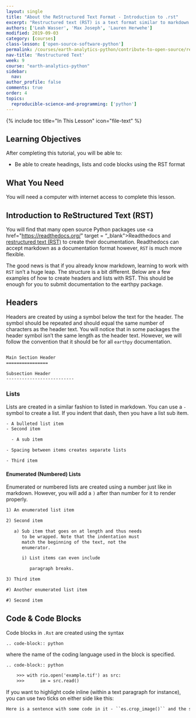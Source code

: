 ```yaml
---
layout: single
title: "About the ReStructured Text Format - Introduction to .rst"
excerpt: "Restructured text (RST) is a text format similar to markdown that is often used to document python software. Learn how create headings, lists and code blocks in a text file using RST syntax."
authors: ['Leah Wasser', 'Max Joseph', 'Lauren Herwehe']
modified: 2019-09-03
category: [courses]
class-lesson: ['open-source-software-python']
permalink: /courses/earth-analytics-python/contribute-to-open-source/restructured-text-format-rst/
nav-title: 'Restructured Text'
week: 9
course: "earth-analytics-python"
sidebar:
  nav:
author_profile: false
comments: true
order: 4
topics:
  reproducible-science-and-programming: ['python']
---
```


{% include toc title="In This Lesson" icon="file-text" %}

<div class='notice--success' markdown="1">

## <i class="fa fa-graduation-cap" aria-hidden="true"></i> Learning Objectives

After completing this tutorial, you will be able to:

* Be able to create headings, lists and code blocks using the RST format

## <i class="fa fa-check-square-o fa-2" aria-hidden="true"></i> What You Need

You will need a computer with internet access to complete this lesson.
</div>

## Introduction to ReStructured Text (RST)

You will find that many open source Python packages use <a href="https://readthedocs.org/" target = “_blank">Readthedocs</a> and <a href="https://en.wikipedia.org/wiki/ReStructuredText" target="_blank">restructured text (RST)</a> to create their documentation. Readthedocs can accept markdown as a documentation format however, `RST` is much more flexible. 

The good news is that if you already know markdown, learning to work with `RST` isn’t a huge leap. The structure is a bit different. Below are a few examples of how to create headers and lists with RST. This should be enough for you to submit documentation to the earthpy package. 

## Headers

Headers are created by using a symbol below the text for the header. The symbol should be repeated and should equal the same number of characters as the header text. You will notice that in some packages the header symbol isn’t the same length as the header text. However, we will follow the convention that it should be for all `earthpy` documentation.

```xml

Main Section Header
================

Subsection Header
--------------------------
```

### Lists

Lists are created in a similar fashion to listed in markdown. You can use a `-` symbol to create a list. If you indent that dash, then you have a list sub item.

```xml
- A bulleted list item
- Second item

  - A sub item

- Spacing between items creates separate lists

- Third item

```

#### Enumerated (Numbered) Lists

Enumerated or numbered lists are created using a number just like in markdown. However, you will add a `)` after than number for it to render properly.


```xml
1) An enumerated list item

2) Second item

   a) Sub item that goes on at length and thus needs
      to be wrapped. Note that the indentation must
      match the beginning of the text, not the 
      enumerator.

      i) List items can even include

         paragraph breaks.

3) Third item

#) Another enumerated list item

#) Second item

```


## Code & Code Blocks

Code blocks in `.Rst` are created using the syntax 

`.. code-block:: python` 

where the name of the coding language used in the block is specified. 

```xml
.. code-block:: python

    >>> with rio.open('example.tif') as src:
    >>>      im = src.read()

```

If you want to highlight code inline (within a text paragraph for instance), you can use two ticks on either side like this:

```xml
Here is a sentence with some code in it - ``es.crop_image()`` and the sentence continues
```

